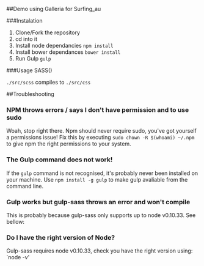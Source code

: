 ##Demo using Galleria for Surfing_au

###Instalation
1. Clone/Fork the repository
2. cd into it
3. Install node dependancies
	`npm install`
4. Install bower dependances
	`bower install`
5. Run Gulp
	`gulp`

###Usage
SASS()

`./src/scss` compiles to `./src/css`

##Troubleshooting
### NPM throws errors / says I don't have permission and to use sudo
Woah, stop right there. Npm should never require sudo, you've got yourself a permissions issue! 
Fix this by executing `sudo chown -R $(whoami) ~/.npm` to give npm the right permissions to your system.

### The Gulp command does not work!
If the `gulp` command is not recognised, it's probably never been installed on your machine.
Use `npm install -g gulp` to make gulp avaliable from the command line.

### Gulp works but gulp-sass throws an error and won't compile
This is probably because gulp-sass only supports up to node v0.10.33. See bellow:

### Do I have the right version of Node?
Gulp-sass requires node v0.10.33, check you have the right version using:
`node -v'